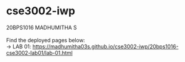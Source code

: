 # cse3002-iwp
20BPS1016 MADHUMITHA S
<br/><br/>
Find the deployed pages below: <br/>
-> LAB 01: https://madhumitha03s.github.io/cse3002-iwp/20bps1016-cse3002-lab01/lab-01.html 
